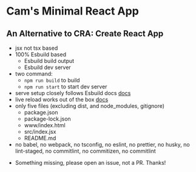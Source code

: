# Cam's Minimal React App

## An Alternative to CRA: Create React App

- jsx not tsx based
- 100% Esbuild based
  - Esbuild build output
  - Esbuild dev server
- two command:
  - `npm run build` to build
  - `npm run start` to start dev server
- serve setup closely follows Esbuild docs [docs](https://esbuild.github.io/api/#serve)
- live reload works out of the box [docs](https://esbuild.github.io/api/#live-reload)
- only five files (excluding dist, and node_modules, gitignore)
  - package.json
  - package-lock.json
  - www/index.html
  - src/index.jsx
  - README.md
- no babel, no webpack, no tsconfig, no eslint, no prettier, no husky, no lint-staged, no commitlint, no commitizen, no commitlint

* Something missing, please open an issue, not a PR. Thanks!
